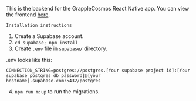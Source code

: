 This is the backend for the GrappleCosmos React Native app. You can view the frontend [here](https://github.com/timothygorer/react-native-grapplecomos-frontend).

```Installation instructions```

1. Create a Supabase account.
2. `cd supabase; npm install`
3. Create `.env` file in `supabase/` directory.

.env looks like this:

`CONNECTION_STRING=postgres://postgres.[Your supabase project id]:[Your supabase postgres db password]@[your hostname].supabase.com:5432/postgres`

   
4. `npm run m:up` to run the migrations.
